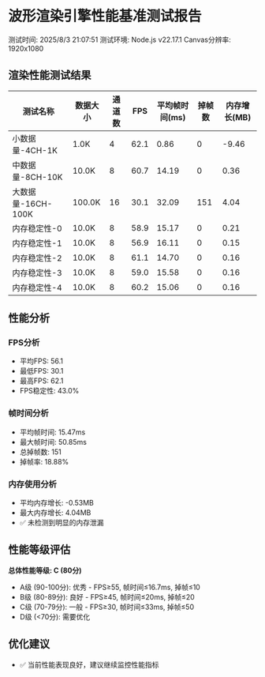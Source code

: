 
# 波形渲染引擎性能基准测试报告

测试时间: 2025/8/3 21:07:51
测试环境: Node.js v22.17.1
Canvas分辨率: 1920x1080

## 渲染性能测试结果

| 测试名称 | 数据大小 | 通道数 | FPS | 平均帧时间(ms) | 掉帧数 | 内存增长(MB) |
|----------|----------|--------|-----|----------------|--------|--------------|
| 小数据量-4CH-1K | 1.0K | 4 | 62.1 | 0.86 | 0 | -9.46 |
| 中数据量-8CH-10K | 10.0K | 8 | 60.7 | 14.19 | 0 | 0.36 |
| 大数据量-16CH-100K | 100.0K | 16 | 30.1 | 32.09 | 151 | 4.04 |
| 内存稳定性-0 | 10.0K | 8 | 58.9 | 15.17 | 0 | 0.21 |
| 内存稳定性-1 | 10.0K | 8 | 56.9 | 16.11 | 0 | 0.15 |
| 内存稳定性-2 | 10.0K | 8 | 61.1 | 14.70 | 0 | 0.16 |
| 内存稳定性-3 | 10.0K | 8 | 59.0 | 15.58 | 0 | 0.16 |
| 内存稳定性-4 | 10.0K | 8 | 60.2 | 15.06 | 0 | 0.16 |


## 性能分析

### FPS分析
- 平均FPS: 56.1
- 最低FPS: 30.1
- 最高FPS: 62.1
- FPS稳定性: 43.0%

### 帧时间分析
- 平均帧时间: 15.47ms
- 最大帧时间: 50.85ms
- 总掉帧数: 151
- 掉帧率: 18.88%

### 内存使用分析
- 平均内存增长: -0.53MB
- 最大内存增长: 4.04MB
- ✅ 未检测到明显的内存泄漏

## 性能等级评估

**总体性能等级: C (80分)**

- A级 (90-100分): 优秀 - FPS≥55, 帧时间≤16.7ms, 掉帧≤10
- B级 (80-89分): 良好 - FPS≥45, 帧时间≤20ms, 掉帧≤20
- C级 (70-79分): 一般 - FPS≥30, 帧时间≤33ms, 掉帧≤50
- D级 (<70分): 需要优化

## 优化建议

- ✅ 当前性能表现良好，建议继续监控性能指标
